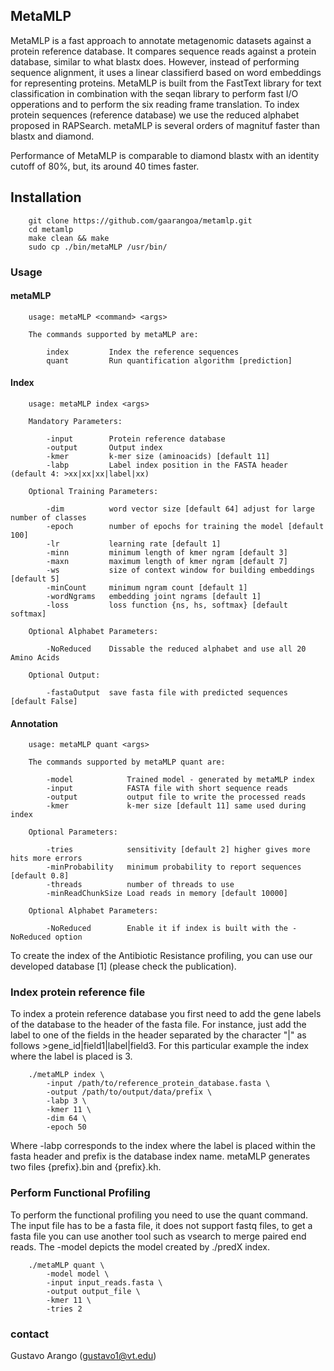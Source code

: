## MetaMLP
MetaMLP is a fast approach to annotate metagenomic datasets against a protein reference database. It compares sequence reads against a protein database, similar to what blastx does. However, instead of performing sequence alignment, it uses a linear classifierd based on word embeddings for representing proteins. MetaMLP is built from the FastText library for text classification in combination with the seqan library to perform fast I/O opperations and to perform the six reading frame translation. To index protein sequences (reference database) we use the reduced alphabet proposed in RAPSearch. metaMLP is several orders of magnituf faster than blastx and diamond.

Performance of MetaMLP is comparable to diamond blastx with an identity cutoff of 80%, but, its around 40 times faster.

## Installation

        git clone https://github.com/gaarangoa/metamlp.git
        cd metamlp
        make clean && make
        sudo cp ./bin/metaMLP /usr/bin/

### Usage
#### metaMLP
        usage: metaMLP <command> <args>

        The commands supported by metaMLP are:

            index         Index the reference sequences
            quant         Run quantification algorithm [prediction]

#### Index
        usage: metaMLP index <args>

        Mandatory Parameters:

            -input        Protein reference database
            -output       Output index
            -kmer         k-mer size (aminoacids) [default 11]
            -labp         Label index position in the FASTA header (default 4: >xx|xx|xx|label|xx)

        Optional Training Parameters:

            -dim          word vector size [default 64] adjust for large number of classes
            -epoch        number of epochs for training the model [default 100]
            -lr           learning rate [default 1]
            -minn         minimum length of kmer ngram [default 3]
            -maxn         maximum length of kmer ngram [default 7]
            -ws           size of context window for building embeddings [default 5]
            -minCount     minimum ngram count [default 1]
            -wordNgrams   embedding joint ngrams [default 1]
            -loss         loss function {ns, hs, softmax} [default softmax]

        Optional Alphabet Parameters:

            -NoReduced    Dissable the reduced alphabet and use all 20 Amino Acids

        Optional Output:

            -fastaOutput  save fasta file with predicted sequences [default False]

#### Annotation
        usage: metaMLP quant <args>

        The commands supported by metaMLP quant are:

            -model            Trained model - generated by metaMLP index
            -input            FASTA file with short sequence reads
            -output           output file to write the processed reads
            -kmer             k-mer size [default 11] same used during index

        Optional Parameters:

            -tries            sensitivity [default 2] higher gives more hits more errors
            -minProbability   minimum probability to report sequences [default 0.8]
            -threads          number of threads to use
            -minReadChunkSize Load reads in memory [default 10000]

        Optional Alphabet Parameters:

            -NoReduced        Enable it if index is built with the -NoReduced option

To create the index of the Antibiotic Resistance profiling, you can use our developed database [1] (please check the publication).

### Index protein reference file
To index a protein reference database you first need to add the gene labels of the database to the header of the fasta file. For instance, just add the label to one of the fields in the header separated by the character "|" as follows >gene_id|field1|label|field3. For this particular example the index where the label is placed is 3.

        ./metaMLP index \
            -input /path/to/reference_protein_database.fasta \
            -output /path/to/output/data/prefix \
            -labp 3 \
            -kmer 11 \
            -dim 64 \
            -epoch 50

Where -labp corresponds to the index where the label is placed within the fasta header and prefix is the database index name. metaMLP generates two files {prefix}.bin and {prefix}.kh.


### Perform Functional Profiling
To perform the functional profiling you need to use the quant command. The input file has to be a fasta file, it does not support fastq files, to get a fasta file you can use another tool such as vsearch to merge paired end reads. The -model depicts the model created by ./predX index.

        ./metaMLP quant \
            -model model \
            -input input_reads.fasta \
            -output output_file \
            -kmer 11 \
            -tries 2

### contact
Gustavo Arango (gustavo1@vt.edu)